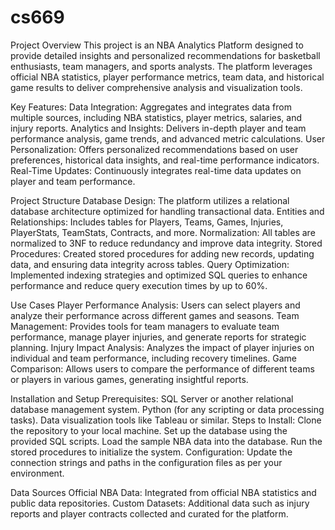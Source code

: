 # cs669

Project Overview
This project is an NBA Analytics Platform designed to provide detailed insights and personalized recommendations for basketball enthusiasts, team managers, and sports analysts. The platform leverages official NBA statistics, player performance metrics, team data, and historical game results to deliver comprehensive analysis and visualization tools.

Key Features:
Data Integration: Aggregates and integrates data from multiple sources, including NBA statistics, player metrics, salaries, and injury reports.
Analytics and Insights: Delivers in-depth player and team performance analysis, game trends, and advanced metric calculations.
User Personalization: Offers personalized recommendations based on user preferences, historical data insights, and real-time performance indicators.
Real-Time Updates: Continuously integrates real-time data updates on player and team performance.

Project Structure
Database Design:
The platform utilizes a relational database architecture optimized for handling transactional data.
Entities and Relationships:
Includes tables for Players, Teams, Games, Injuries, PlayerStats, TeamStats, Contracts, and more.
Normalization:
All tables are normalized to 3NF to reduce redundancy and improve data integrity.
Stored Procedures:
Created stored procedures for adding new records, updating data, and ensuring data integrity across tables.
Query Optimization:
Implemented indexing strategies and optimized SQL queries to enhance performance and reduce query execution times by up to 60%.

Use Cases
Player Performance Analysis:
Users can select players and analyze their performance across different games and seasons.
Team Management:
Provides tools for team managers to evaluate team performance, manage player injuries, and generate reports for strategic planning.
Injury Impact Analysis:
Analyzes the impact of player injuries on individual and team performance, including recovery timelines.
Game Comparison:
Allows users to compare the performance of different teams or players in various games, generating insightful reports.

Installation and Setup
Prerequisites:
SQL Server or another relational database management system.
Python (for any scripting or data processing tasks).
Data visualization tools like Tableau or similar.
Steps to Install:
Clone the repository to your local machine.
Set up the database using the provided SQL scripts.
Load the sample NBA data into the database.
Run the stored procedures to initialize the system.
Configuration:
Update the connection strings and paths in the configuration files as per your environment.

Data Sources
Official NBA Data:
Integrated from official NBA statistics and public data repositories.
Custom Datasets:
Additional data such as injury reports and player contracts collected and curated for the platform.



